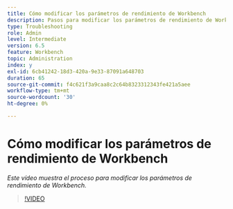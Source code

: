 ```yaml
---
title: Cómo modificar los parámetros de rendimiento de Workbench
description: Pasos para modificar los parámetros de rendimiento de Workbench
type: Troubleshooting
role: Admin
level: Intermediate
version: 6.5
feature: Workbench
topic: Administration
index: y
exl-id: 6cb41242-18d3-420a-9e33-87091a648703
duration: 65
source-git-commit: f4c621f3a9caa8c2c64b8323312343fe421a5aee
workflow-type: tm+mt
source-wordcount: '30'
ht-degree: 0%

---
```


# Cómo modificar los parámetros de rendimiento de Workbench

*Este vídeo muestra el proceso para modificar los parámetros de rendimiento de Workbench.*

>[!VIDEO](https://video.tv.adobe.com/v/335511?quality=12&learn=on)
